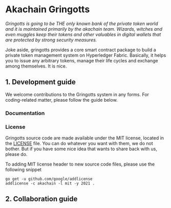 # Akachain Gringotts
*Gringotts is going to be THE only known bank of the private token world and it is maintained primarily by the akachain team. Wizards, witches and even muggles keep their tokens and other valuables in digital wallets that are protected by strong security measures.*

Joke aside, gringotts provides a core smart contract package to build a private token management system on Hyperledger Fabric. Basically, it helps you to issue any arbitrary tokens, manage their life cycles and exchange among themselves. It is nice. 
 
## 1. Development guide

We welcome contributions to the Gringotts system in any forms. For coding-related matter, please follow the guide below.
### Documentation

### License
Gringotts source code are made available under the MIT license, located in the [LICENSE](LICENSE) file. You can do whatever you want with them, we do not bother. But if you have some nice idea that wants to share back with us, please do. 

To adding MIT license header to new source code files, please use the following snippet
````
go get -u github.com/google/addlicense
addlicense -c akachain -l mit -y 2021 .
````

## 2. Collaboration guide
